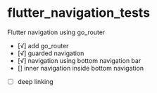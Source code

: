 # flutter_navigation_tests

Flutter navigation using go_router

- [√] add go_router
- [√] guarded navigation
- [√] navigation using bottom navigation bar
- [] inner navigation inside bottom navigation
- [ ] deep linking